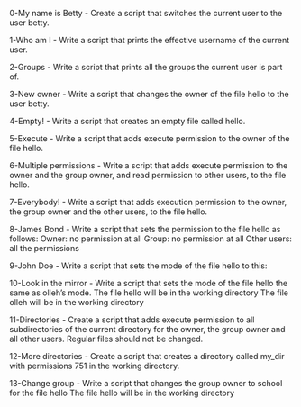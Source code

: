 0-My name is Betty - Create a script that switches the current user to the user betty.

1-Who am I - Write a script that prints the effective username of the current user.

2-Groups - Write a script that prints all the groups the current user is part of.

3-New owner - Write a script that changes the owner of the file hello to the user betty.

4-Empty! - Write a script that creates an empty file called hello.

5-Execute - Write a script that adds execute permission to the owner of the file hello.

6-Multiple permissions - Write a script that adds execute permission to the owner and the group owner, and read permission to other users, to the file hello.

7-Everybody! - Write a script that adds execution permission to the owner, the group owner and the other users, to the file hello.

8-James Bond - Write a script that sets the permission to the file hello as follows:
Owner: no permission at all
Group: no permission at all
Other users: all the permissions

9-John Doe - Write a script that sets the mode of the file hello to this:

10-Look in the mirror - Write a script that sets the mode of the file hello the same as olleh’s mode.
The file hello will be in the working directory
The file olleh will be in the working directory

11-Directories - Create a script that adds execute permission to all subdirectories of the current directory for the owner, the group owner and all other users. Regular files should not be changed.

12-More directories - Create a script that creates a directory called my_dir with permissions 751 in the working directory.

13-Change group - Write a script that changes the group owner to school for the file hello
The file hello will be in the working directory
